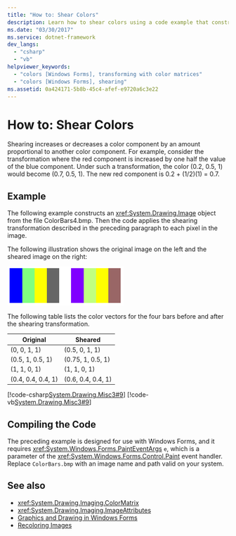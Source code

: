 ```yaml
---
title: "How to: Shear Colors"
description: Learn how to shear colors using a code example that constructs a System.Drawing.Image object from an image file and then applies the shearing transformation.
ms.date: "03/30/2017"
ms.service: dotnet-framework
dev_langs: 
  - "csharp"
  - "vb"
helpviewer_keywords: 
  - "colors [Windows Forms], transforming with color matrices"
  - "colors [Windows Forms], shearing"
ms.assetid: 0a424171-5b8b-45c4-afef-e9720a6c3e22
---
```

# How to: Shear Colors

Shearing increases or decreases a color component by an amount proportional to another color component. For example, consider the transformation where the red component is increased by one half the value of the blue component. Under such a transformation, the color (0.2, 0.5, 1) would become (0.7, 0.5, 1). The new red component is 0.2 + (1/2)(1) = 0.7.  
  
## Example  

 The following example constructs an <xref:System.Drawing.Image> object from the file ColorBars4.bmp. Then the code applies the shearing transformation described in the preceding paragraph to each pixel in the image.  
  
 The following illustration shows the original image on the left and the sheared image on the right:
  
 ![Two squares with colored stripes side-by-side illustrating the original image and the sheared image.](./media/how-to-shear-colors/original-image-sheared-image.png)  
  
 The following table lists the color vectors for the four bars before and after the shearing transformation.  
  
|Original|Sheared|  
|--------------|-------------|  
|(0, 0, 1, 1)|(0.5, 0, 1, 1)|  
|(0.5, 1, 0.5, 1)|(0.75, 1, 0.5, 1)|  
|(1, 1, 0, 1)|(1, 1, 0, 1)|  
|(0.4, 0.4, 0.4, 1)|(0.6, 0.4, 0.4, 1)|  
  
 [!code-csharp[System.Drawing.Misc3#9](~/samples/snippets/csharp/VS_Snippets_Winforms/System.Drawing.Misc3/CS/Form1.cs#9)]
 [!code-vb[System.Drawing.Misc3#9](~/samples/snippets/visualbasic/VS_Snippets_Winforms/System.Drawing.Misc3/VB/Form1.vb#9)]  
  
## Compiling the Code  

 The preceding example is designed for use with Windows Forms, and it requires <xref:System.Windows.Forms.PaintEventArgs> `e`, which is a parameter of the <xref:System.Windows.Forms.Control.Paint> event handler. Replace `ColorBars.bmp` with an image name and path valid on your system.  
  
## See also

- <xref:System.Drawing.Imaging.ColorMatrix>
- <xref:System.Drawing.Imaging.ImageAttributes>
- [Graphics and Drawing in Windows Forms](graphics-and-drawing-in-windows-forms.md)
- [Recoloring Images](recoloring-images.md)
